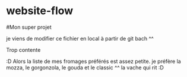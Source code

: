 # website-flow
#Mon super projet

je viens de modifier ce fichier en local à partir de git bach ^^

Trop contente
 
:D
Alors la liste de mes fromages préférés est assez petite. je préfère la mozza, le gorgonzola, le gouda et le classic ^^ la vache qui rit :D 


